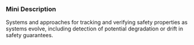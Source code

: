 ### Mini Description

Systems and approaches for tracking and verifying safety properties as systems evolve, including detection of potential degradation or drift in safety guarantees.

